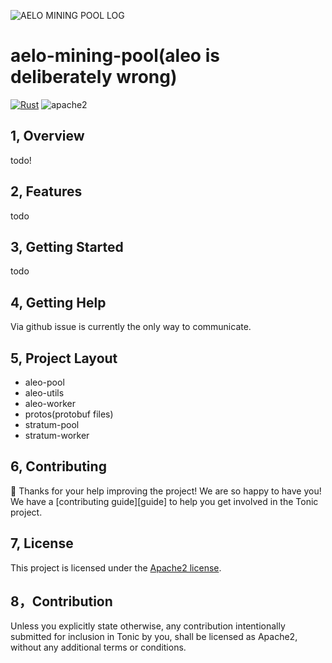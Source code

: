 ![AELO MINING POOL LOG](https://user-images.githubusercontent.com/31732456/202860434-d56edd97-d75a-4dde-a15b-178992a47cb8.png)

# aelo-mining-pool(aleo is deliberately wrong)
[![Rust](https://github.com/harodggg/aelo-mining-pool/actions/workflows/rust.yml/badge.svg?branch=main)](https://github.com/harodggg/aelo-mining-pool/actions/workflows/rust.yml)
![apache2](https://img.shields.io/hexpm/l/plug?logo=ALEO-MINING-POOL)

## 1, Overview
todo!

## 2, Features
todo


## 3, Getting Started
todo

## 4, Getting Help
Via github issue is currently the only way to communicate.

## 5, Project Layout
- aleo-pool
- aleo-utils
- aleo-worker
- protos(protobuf files)
- stratum-pool
- stratum-worker

## 6, Contributing
:balloon: Thanks for your help improving the project! We are so happy to have
you! We have a [contributing guide][guide] to help you get involved in the Tonic
project.

## 7, License
This project is licensed under the [Apache2 license](LICENSE).

## 8，Contribution
Unless you explicitly state otherwise, any contribution intentionally submitted
for inclusion in Tonic by you, shall be licensed as Apache2, without any additional
terms or conditions.
